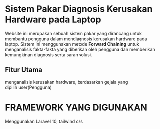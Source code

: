 # Sistem Pakar Diagnosis Kerusakan Hardware pada Laptop

Website ini merupakan sebuah sistem pakar yang dirancang untuk membantu pengguna dalam mendiagnosis kerusakan hardware pada laptop. Sistem ini menggunakan metode **Forward Chaining** untuk menganalisis fakta-fakta yang diberikan oleh pengguna dan memberikan kemungkinan diagnosis serta saran solusi.

## Fitur Utama

menganalisis kerusakan hardware, berdasarkan gejala yang dipilih user(Pengguna)

# FRAMEWORK YANG DIGUNAKAN 

Menggunakan Laravel 10, tailwind css